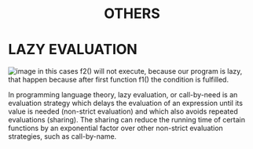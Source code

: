 <h1 align = "center"> OTHERS </h1>

# LAZY EVALUATION
![image](https://user-images.githubusercontent.com/49925421/77226501-21c51380-6b79-11ea-964d-acad18f302b0.png)
in this cases f2() will not execute, because our program is lazy, that happen because after first function f1() the condition is fulfilled.

In programming language theory, lazy evaluation, or call-by-need is an evaluation strategy which delays the evaluation of an expression until its value is needed (non-strict evaluation) and which also avoids repeated evaluations (sharing). The sharing can reduce the running time of certain functions by an exponential factor over other non-strict evaluation strategies, such as call-by-name.
